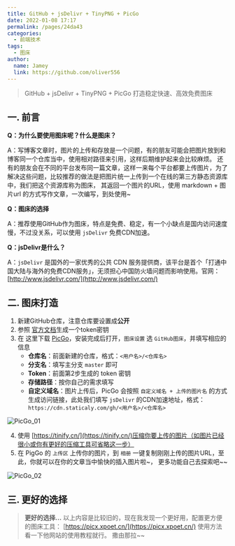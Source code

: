 ```yaml
---
title: GitHub + jsDelivr + TinyPNG + PicGo
date: 2022-01-08 17:17
permalink: /pages/24da43
categories:
  - 前端技术
tags:
  - 图床
author:
  name: Jamey
  link: https://github.com/oliver556
---
```


> GitHub + jsDelivr + TinyPNG + PicGo 打造稳定快速、高效免费图床

## 一. 前言

**Q：为什么要使用图床呢？什么是图床？**

A：写博客文章时，图片的上传和存放是一个问题，有的朋友可能会把图片放到和博客同一个仓库当中，使用相对路径来引用，这样后期维护起来会比较麻烦。
还有的朋友会在不同的平台发布同一篇文章，这样一来每个平台都要上传图片，为了解决这些问题，比较推荐的做法是把图片统一上传到一个在线的第三方静态资源库中，我们把这个资源库称为图床，
其返回一个图片的URL，使用 markdown + 图片url 的方式写作文章，一次编写，到处使用~

**Q：图床的选择**

A：推荐使用GitHub作为图床，特点是免费、稳定，有一个小缺点是国内访问速度慢，不过没关系，可以使用 `jsDelivr` 免费CDN加速。

**Q：jsDelivr是什么？**

A：`jsDelivr` 是国外的一家优秀的公共 CDN 服务提供商，该平台是首个「打通中国大陆与海外的免费CDN服务」，无须担心中国防火墙问题而影响使用。官网： [http://www.jsdelivr.com/](http://www.jsdelivr.com/)

## 二. 图床打造

1. 新建GitHub仓库，注意仓库要设置成**公开**
2. 参照 [官方文档](https://docs.github.com/en/authentication/keeping-your-account-and-data-secure/creating-a-personal-access-token)生成一个token密钥
3. 在 这里下载 [PicGo](https://github.com/Molunerfinn/picgo/releases)，安装完成后打开，`图床设置` 选 `GitHub图床`，并填写相应的信息
    - **仓库名**：前面新建的仓库，格式：`<用户名>/<仓库名>`
    - **分支名**：填写主分支 `master` 即可
    - **Token**：前面第2步生成的 token 密钥
    - **存储路径**：按你自己的需求填写
    - **自定义域名**：图片上传后，PicGo 会按照 `自定义域名 + 上传的图片名` 的方式生成访问链接，此处我们填写 `jsDelivr` 的CDN加速地址，格式：`https://cdn.staticaly.com/gh/<用户名>/<仓库名>`

![PicGo_01](https://cdn.staticaly.com/gh/oliver556/image-hosting@master/20220108/PicGo_01.6m33zlkstyg0.jpg)

4. 使用 [https://tinify.cn/](https://tinify.cn/)压缩你要上传的图片（如图片已经很小或你有更好的压缩工具可省略这一步）
5. 在 PigGo 的 `上传区` 上传你的图片，到 `相册` 一键复制刚刚上传的图片URL，至此，你就可以在你的文章当中愉快的插入图片啦~， 更多功能自己去探索吧~~

![PicGo_02](https://cdn.staticaly.com/gh/oliver556/image-hosting@master/20220108/PicGo_02.6n3xphuww680.jpg)

## 三. 更好的选择

> **更好的选择...**
> 以上内容是比较旧的，现在我发现一个更好用，配置更方便的图床工具： [https://picx.xpoet.cn/](https://picx.xpoet.cn/) 使用方法看一下他网站的使用教程就行。 撒由那拉~~
